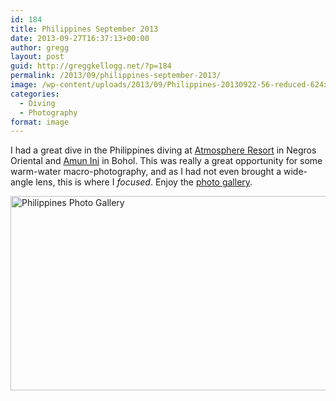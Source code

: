 ```yaml
---
id: 184
title: Philippines September 2013
date: 2013-09-27T16:37:13+00:00
author: gregg
layout: post
guid: http://greggkellogg.net/?p=184
permalink: /2013/09/philippines-september-2013/
image: /wp-content/uploads/2013/09/Philippines-20130922-56-reduced-624x415.jpg
categories:
  - Diving
  - Photography
format: image
---
```

I had a great dive in the Philippines diving at [Atmosphere Resort](http://atmosphereresorts.com) in Negros Oriental and [Amun Ini](http://amunini.com) in Bohol. This was really a great opportunity for some warm-water macro-photography, and as I had not even brought a wide-angle lens, this is where I _focused_. Enjoy the [photo gallery](http://greggkellogg.net/galleries/Philippines-2013-09/index.html).

<a href="http://greggkellogg.net/galleries/Philippines-2013-09/index.html" jscontroller="false" rel="qtposter"><img alt="Philippines Photo Gallery" src="http://greggkellogg.net/galleries/Philippines-2013-09/content/images/large/_MG_8582.jpg" style="width: 535px; height: 311px;" /> </a>